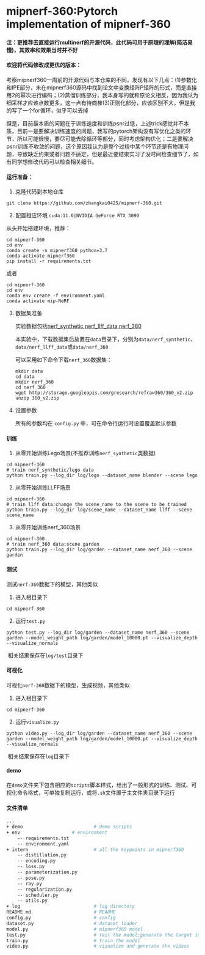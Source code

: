 # mipnerf-360:Pytorch implementation of mipnerf-360

#### 注：更推荐去直接运行multinerf的开源代码，此代码可用于原理的理解(简洁易懂)，其效率和效果当时并不好

#### 欢迎将代码修改成更优的版本：

考察mipnerf360一周前的开源代码与本仓库的不同，发现有以下几点：(1)参数化和IPE部分，未在mipnerf360源码中找到论文中变换矩阵P矩阵的形式，而是直接用2的幂次进行编码；(2)蒸馏训练部分，我本身写的就和原论文相反，因为我认为细采样才应该点数更多，这一点有待商榷(3)正则化部分，应该区别不大，但是我的写了一个for循环，似乎可以去掉

但是，目前最本质的问题在于训练速度和训练psnr过低，上述trick感觉并不本质，目前一是要解决训练速度的问题，我写的pytorch架构没有写优化之类的环节，所以可能很慢，要尽可能去除循环等部分，同时考虑架构优化；二是要解决psnr训练不收敛的问题，这个原因我认为是整个过程中某个环节还是有物理问题，导致缺乏约束或者问题不适定，但是最近要结束实习了没时间检查细节了，如有同学想修改代码可以检查相关细节。

#### 运行准备：

1. 克隆代码到本地仓库

```shell
git clone https://github.com/zhangkai0425/mipnerf-360.git
```

2. 配置相应环境   `cuda:11.0|NVIDIA GeForce RTX 3090` 

从头开始搭建环境，推荐：

```shell
cd mipnerf-360
cd env
conda create -n mipnerf360 python=3.7
conda activate mipnerf360
pip install -r requirements.txt
```

或者

```shell
cd mipnerf-360
cd env
conda env create -f environment.yaml
conda activate mip-NeRF
```

3. 数据集准备

   实验数据包括[nerf_synthetic](https://drive.google.com/drive/folders/128yBriW1IG_3NJ5Rp7APSTZsJqdJdfc1),[nerf_llff_data](https://drive.google.com/drive/folders/128yBriW1IG_3NJ5Rp7APSTZsJqdJdfc1),[nerf_360](https://jonbarron.info/mipnerf360/)

   本实验中，下载数据集后放置在`data`目录下，分别为`data/nerf_synthetic`、`data/nerf_llff_data`或`data/nerf_360`
   
   可以采用如下命令下载`nerf_360`数据集：
   
   ```
   mkdir data
   cd data
   mkdir nerf_360
   cd nerf_360
   wget http://storage.googleapis.com/gresearch/refraw360/360_v2.zip
   unzip 360_v2.zip
   ```

4. 设置参数

   所有的参数均在 `config.py`  中，可在命令行运行时设置覆盖默认参数

#### 训练

1. 从零开始训练Lego场景(不推荐训练`nerf_synthetic`类数据)

```shell
cd mipnerf-360
# train nerf_synthetic/lego data
python train.py --log_dir log/lego --dataset_name blender --scene lego
```

2. 从零开始训练LLFF场景

```shell
cd mipnerf-360
# train llff data:change the scene_name to the scene to be trained
python train.py --log_dir log/scene_name --dataset_name llff --scene scene_name
```

3. 从零开始训练nerf_360场景

```shell
cd mipnerf-360
# train nerf_360 data:scene garden
python train.py --log_dir log/garden --dataset_name nerf_360 --scene garden
```

#### 测试

测试`nerf-360`数据下的模型，其他类似

1. 进入根目录下

```shell
cd mipnerf-360
```

2. 运行`test.py`

```shell
python test.py --log_dir log/garden --dataset_name nerf_360 --scene garden --model_weight_path log/garden/model_10000.pt --visualize_depth --visualize_normals
```

​	相关结果保存在`log/test`目录下

#### 可视化

可视化`nerf-360`数据下的模型，生成视频，其他类似

1. 进入根目录下

```shell
cd mipnerf-360
```

2. 运行`visualize.py`

```shell
python video.py --log_dir log/garden --dataset_name nerf_360 --scene garden --model_weight_path log/garden/model_10000.pt --visualize_depth --visualize_normals
```

​	相关结果保存在`log`目录下

#### demo

在`demo`文件夹下包含相应的`scripts`脚本样式，给出了一般形式的训练、测试、可视化命令格式，可单独复制运行，或将`.sh`文件置于主文件夹目录下运行

#### 文件清单

```bash
...
+ demo              	        # demo scripts
+ env              		# environment
	-- requirements.txt
	-- environment.yaml
+ intern            	        # all the keypoints in mipnerf360
	-- distillation.py
	-- encoding.py
	-- loss.py
	-- parameterization.py
	-- pose.py
	-- ray.py
	-- regularization.py
	-- scheduler.py
	-- utils.py
+ log                           # log directory
README.md                       # README
config.py            	        # config
dataset.py                      # dataset loader
model.py            	        # mipnerf360 model
test.py              	        # test the model:generate the target images
train.py             	        # train the model
video.py                        # visualize and generate the videos
```
